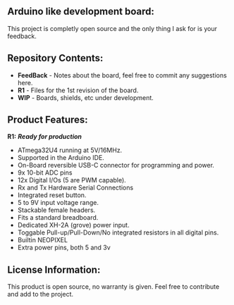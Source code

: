 Arduino like development board:
-------------------
This project is completly open source and the only thing I ask for is your feedback.

Repository Contents:
-------------------
* **FeedBack** - Notes about the board, feel free to commit any suggestions here.
* **R1** - Files for the 1st revision of the board.
* **WIP** - Boards, shields, etc under development.

Product Features:
----------------
**R1:** _**Ready for production**_
 - ATmega32U4 running at 5V/16MHz.
 - Supported in the Arduino IDE.
 - On-Board reversible USB-C connector for programming and power.
 - 9x 10-bit ADC pins
 - 12x Digital I/Os (5 are PWM capable).
 - Rx and Tx Hardware Serial Connections
 - Integrated reset button.
 - 5 to 9V input voltage range.
 - Stackable female headers.
 - Fits a standard breadboard.
 - Dedicated XH-2A (grove) power input.
 - Toggable Pull-up/Pull-Down/No integrated resistors in all digital pins.
 - Builtin NEOPIXEL
 - Extra power pins, both 5 and 3v

License Information:
-------------------
This product is open source, no warranty is given.
Feel free to contribute and add to the project.
